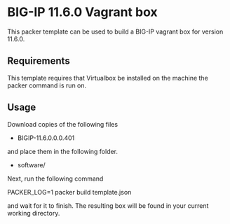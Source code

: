 # BIG-IP 11.6.0 Vagrant box

This packer template can be used to build a BIG-IP vagrant box for version
11.6.0.

## Requirements

This template requires that Virtualbox be installed on the machine the packer
command is run on.

## Usage

Download copies of the following files

  * BIGIP-11.6.0.0.0.401

and place them in the following folder.

  * software/

Next, run the following command

  PACKER_LOG=1 packer build template.json

and wait for it to finish. The resulting box will be found in your current
working directory.
